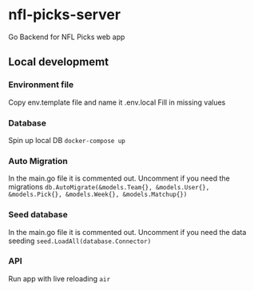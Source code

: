 # nfl-picks-server
Go Backend for NFL Picks web app

## Local developmemt
### Environment file
Copy env.template file and name it .env.local
Fill in missing values

### Database
Spin up local DB
```docker-compose up```

### Auto Migration
In the main.go file it is commented out. Uncomment if you need the migrations
```db.AutoMigrate(&models.Team{}, &models.User{}, &models.Pick{}, &models.Week{}, &models.Matchup{})```

### Seed database
In the main.go file it is commented out. Uncomment if you need the data seeding
```seed.LoadAll(database.Connector)```

### API
Run app with live reloading
```air```
